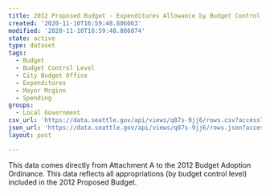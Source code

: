 ```yaml
---
title: 2012 Proposed Budget - Expenditures Allowance by Budget Control Level (BCL)
created: '2020-11-10T16:59:48.806063'
modified: '2020-11-10T16:59:48.806074'
state: active
type: dataset
tags:
  - Budget
  - Budget Control Level
  - City Budget Office
  - Expenditures
  - Mayor Mcginn
  - Spending
groups:
  - Local Government
csv_url: 'https://data.seattle.gov/api/views/q87s-9jj6/rows.csv?accessType=DOWNLOAD'
json_url: 'https://data.seattle.gov/api/views/q87s-9jj6/rows.json?accessType=DOWNLOAD'
layout: post

---
```

This data comes directly from Attachment A to the 2012 Budget Adoption Ordinance. This data reflects all appropriations (by budget control level) included in the 2012 Proposed Budget.
